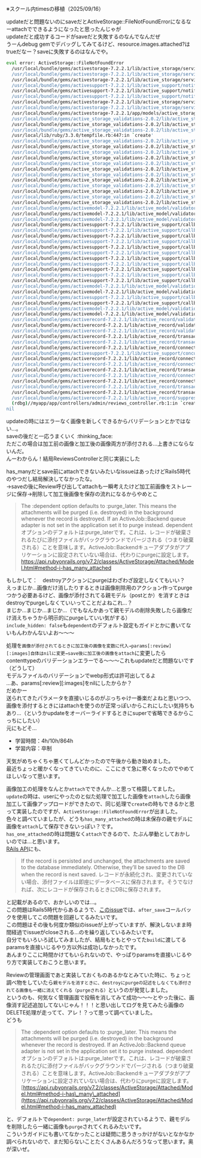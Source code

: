 ※スクール内timesの移植（2025/09/16）

updateだと問題ないのにsaveだとActiveStorage::FileNotFoundErrorになるなーattachでできるようになったと思ったんじゃが  
updateだと成功するコードがsaveだと失敗するのなんでなんだぜ  
うーんdebug gemでデバッグしてみてるけど、resource.images.attached?はtrueだなー？saveに失敗するのはなんでや。
```bash
eval error: ActiveStorage::FileNotFoundError
  /usr/local/bundle/gems/activestorage-7.2.2.1/lib/active_storage/service/disk_service.rb:152:in `rescue in stream'
  /usr/local/bundle/gems/activestorage-7.2.2.1/lib/active_storage/service/disk_service.rb:145:in `stream'
  /usr/local/bundle/gems/activestorage-7.2.2.1/lib/active_storage/service/disk_service.rb:31:in `block in download'
  /usr/local/bundle/gems/activesupport-7.2.2.1/lib/active_support/notifications.rb:210:in `block in instrument'
  /usr/local/bundle/gems/activesupport-7.2.2.1/lib/active_support/notifications/instrumenter.rb:58:in `instrument'
  /usr/local/bundle/gems/activesupport-7.2.2.1/lib/active_support/notifications.rb:210:in `instrument'
  /usr/local/bundle/gems/activestorage-7.2.2.1/lib/active_storage/service.rb:165:in `instrument'
  /usr/local/bundle/gems/activestorage-7.2.2.1/lib/active_storage/service/disk_service.rb:30:in `download'
  /usr/local/bundle/gems/activestorage-7.2.2.1/app/models/active_storage/blob.rb:284:in `download'
  /usr/local/bundle/gems/active_storage_validations-2.0.2/lib/active_storage_validations/analyzer.rb:67:in `media_from_tempfile_path'
  /usr/local/bundle/gems/active_storage_validations-2.0.2/lib/active_storage_validations/analyzer.rb:44:in `media'
  /usr/local/bundle/gems/active_storage_validations-2.0.2/lib/active_storage_validations/analyzer/content_type_analyzer.rb:33:in `block in read_media'
  /usr/local/lib/ruby/3.3.0/tempfile.rb:447:in `create'
  /usr/local/bundle/gems/active_storage_validations-2.0.2/lib/active_storage_validations/analyzer/content_type_analyzer.rb:31:in `read_media'
  /usr/local/bundle/gems/active_storage_validations-2.0.2/lib/active_storage_validations/analyzer/content_type_analyzer.rb:21:in `content_type'
  /usr/local/bundle/gems/active_storage_validations-2.0.2/lib/active_storage_validations/shared/asv_analyzable.rb:34:in `generate_metadata_for'
  /usr/local/bundle/gems/active_storage_validations-2.0.2/lib/active_storage_validations/shared/asv_analyzable.rb:22:in `metadata_for'
  /usr/local/bundle/gems/active_storage_validations-2.0.2/lib/active_storage_validations/content_type_validator.rb:111:in `not_spoofing_content_type?'
  /usr/local/bundle/gems/active_storage_validations-2.0.2/lib/active_storage_validations/content_type_validator.rb:66:in `is_valid?'
  /usr/local/bundle/gems/active_storage_validations-2.0.2/lib/active_storage_validations/content_type_validator.rb:40:in `block in validate_each'
  /usr/local/bundle/gems/active_storage_validations-2.0.2/lib/active_storage_validations/shared/asv_attachable.rb:45:in `block in attachables_and_blobs'
  /usr/local/bundle/gems/active_storage_validations-2.0.2/lib/active_storage_validations/shared/asv_attachable.rb:44:in `each'
  /usr/local/bundle/gems/active_storage_validations-2.0.2/lib/active_storage_validations/shared/asv_attachable.rb:44:in `attachables_and_blobs'
  /usr/local/bundle/gems/active_storage_validations-2.0.2/lib/active_storage_validations/content_type_validator.rb:38:in `each'
  /usr/local/bundle/gems/active_storage_validations-2.0.2/lib/active_storage_validations/content_type_validator.rb:38:in `validate_each'
  /usr/local/bundle/gems/activemodel-7.2.2.1/lib/active_model/validator.rb:155:in `block in validate'
  /usr/local/bundle/gems/activemodel-7.2.2.1/lib/active_model/validator.rb:151:in `each'
  /usr/local/bundle/gems/activemodel-7.2.2.1/lib/active_model/validator.rb:151:in `validate'
  /usr/local/bundle/gems/activesupport-7.2.2.1/lib/active_support/callbacks.rb:385:in `block in make_lambda'
  /usr/local/bundle/gems/activesupport-7.2.2.1/lib/active_support/callbacks.rb:179:in `block in call'
  /usr/local/bundle/gems/activesupport-7.2.2.1/lib/active_support/callbacks.rb:668:in `block (2 levels) in default_terminator'
  /usr/local/bundle/gems/activesupport-7.2.2.1/lib/active_support/callbacks.rb:667:in `catch'
  /usr/local/bundle/gems/activesupport-7.2.2.1/lib/active_support/callbacks.rb:667:in `block in default_terminator'
  /usr/local/bundle/gems/activesupport-7.2.2.1/lib/active_support/callbacks.rb:180:in `call'
  /usr/local/bundle/gems/activesupport-7.2.2.1/lib/active_support/callbacks.rb:559:in `block in invoke_before'
  /usr/local/bundle/gems/activesupport-7.2.2.1/lib/active_support/callbacks.rb:559:in `each'
  /usr/local/bundle/gems/activesupport-7.2.2.1/lib/active_support/callbacks.rb:559:in `invoke_before'
  /usr/local/bundle/gems/activesupport-7.2.2.1/lib/active_support/callbacks.rb:109:in `run_callbacks'
  /usr/local/bundle/gems/activesupport-7.2.2.1/lib/active_support/callbacks.rb:913:in `_run_validate_callbacks'
  /usr/local/bundle/gems/activemodel-7.2.2.1/lib/active_model/validations.rb:441:in `run_validations!'
  /usr/local/bundle/gems/activemodel-7.2.2.1/lib/active_model/validations/callbacks.rb:115:in `block in run_validations!'
  /usr/local/bundle/gems/activesupport-7.2.2.1/lib/active_support/callbacks.rb:110:in `run_callbacks'
  /usr/local/bundle/gems/activesupport-7.2.2.1/lib/active_support/callbacks.rb:913:in `_run_validation_callbacks'
  /usr/local/bundle/gems/activemodel-7.2.2.1/lib/active_model/validations/callbacks.rb:115:in `run_validations!'
  /usr/local/bundle/gems/activemodel-7.2.2.1/lib/active_model/validations.rb:366:in `valid?'
  /usr/local/bundle/gems/activerecord-7.2.2.1/lib/active_record/validations.rb:71:in `valid?'
  /usr/local/bundle/gems/activerecord-7.2.2.1/lib/active_record/validations.rb:91:in `perform_validations'
  /usr/local/bundle/gems/activerecord-7.2.2.1/lib/active_record/validations.rb:48:in `save'
  /usr/local/bundle/gems/activerecord-7.2.2.1/lib/active_record/transactions.rb:362:in `block in save'
  /usr/local/bundle/gems/activerecord-7.2.2.1/lib/active_record/transactions.rb:418:in `block (2 levels) in with_transaction_returning_status'
  /usr/local/bundle/gems/activerecord-7.2.2.1/lib/active_record/connection_adapters/abstract/transaction.rb:616:in `block in within_new_transaction'
  /usr/local/bundle/gems/activesupport-7.2.2.1/lib/active_support/concurrency/null_lock.rb:9:in `synchronize'
  /usr/local/bundle/gems/activerecord-7.2.2.1/lib/active_record/connection_adapters/abstract/transaction.rb:613:in `within_new_transaction'
  /usr/local/bundle/gems/activerecord-7.2.2.1/lib/active_record/connection_adapters/abstract/database_statements.rb:361:in `transaction'
  /usr/local/bundle/gems/activerecord-7.2.2.1/lib/active_record/transactions.rb:414:in `block in with_transaction_returning_status'
  /usr/local/bundle/gems/activerecord-7.2.2.1/lib/active_record/connection_adapters/abstract/connection_pool.rb:421:in `with_connection'
  /usr/local/bundle/gems/activerecord-7.2.2.1/lib/active_record/connection_handling.rb:296:in `with_connection'
  /usr/local/bundle/gems/activerecord-7.2.2.1/lib/active_record/transactions.rb:410:in `with_transaction_returning_status'
  /usr/local/bundle/gems/activerecord-7.2.2.1/lib/active_record/transactions.rb:362:in `save'
  /usr/local/bundle/gems/activerecord-7.2.2.1/lib/active_record/suppressor.rb:52:in `save'
  (rdbg)//myapp/app/controllers/admin/reviews_controller.rb:1:in `create'
nil
```
updateの時にはエラーなく画像を新しくできるからバリデーションとかではない…。  
saveの後だと一応うまくいく :thinking_face:  
ただこの場合は加工前の画像と加工後の画像両方が添付される…上書きにならないんだ。  
んーわからん！結局ReviewsControllerと同じ実装にした

has_manyだとsave前にattachできないみたいなissueはあったけどRails5時代のやつだし結局解決してなかったな。  
→saveの後にReview呼び出してattachも一瞬考えたけど加工前画像をストレージに保存→削除して加工後画像を保存の流れになるからやめとこ
> The :dependent option defaults to :purge_later. This means the attachments will be purged (i.e. destroyed) in the background whenever the record is destroyed. If an ActiveJob::Backend queue adapter is not set in the application set it to purge instead.
dependentオプションのデフォルトは:purge_laterです。これは、レコードが破棄されるたびに添付ファイルがバックグラウンドでパージされる（つまり破棄される）ことを意味します。ActiveJob::Backendキューアダプタがアプリケーションに設定されていない場合は、代わりにpurgeに設定します。
https://api.rubyonrails.org/v7.2/classes/ActiveStorage/Attached/Model.html#method-i-has_many_attached

もしかして：　destroyアクションにpurgeはわざわざ設定しなくてもいい？  
えっまじか…画像だけ消したりするときは画像削除用のアクション作ってpurgeつかう必要あるけど、画像が添付されてる親モデル（postとか）を消すときはdestroyでpurgeしなくていいってことだよねこれ…？  
まじか…まじか…まじか…（でもなんかあって親モデルの削除失敗したら画像だけ消えちゃうから明示的にpurgeしていい気がする）  
`include_hidden: false`も`dependent`のデフォルト設定もガイドとかに書いてないもんわかんないよお～～～

処理を`画像が添付されてるときに加工後の画像を変数に代入→params[:review][:images]自体はnilに変更→save後に加工後の画像をattach`に変更したらcontenttypeのバリデーションエラーでる～～～これもupdateだと問題ないです（どうして）  
モデルファイルのバリデーションでwebp形式は許可出してるよ  
…あ、params[:review][:images]をnilにしたからか？  
だめかー  
送られてきたパラメータを直接いじるのがぶっちゃけ一番楽だよねと思いつつ、画像を添付するときにはattachを使うのが正常っぽいからこれにしたい気持ちもあり…（というかupdateをオーバーライドするときにsuperで省略できるからこっちにしたい）  
元にもどそ…  

- 学習時間：4h/10h/864h
- 学習内容：卒制

天気がめちゃくちゃ悪くてしんどかったので午後から動き始めました。  
最近ちょっと暖かくなってきていたのに、ここにきて急に寒くなったのでやめてほしいなって思います。

画像加工の処理をなんとか`attach`でできんか…と思って格闘してました。  
`update`の時は、userにやったのと似た処理で加工した画像を`attach`したら画像加工して画像アップロードができたので、同じ処理で`create`の時もできるかと思って実装したのですが、`ActiveStorage::FileNotFoundError`が出ました。  
色々と調べていましたが、どうも`has_many_attached`の時は未保存の親モデルに画像を`attach`して保存できないっぽい？です。  
`has_one_attached`の時は問題なく`attach`できるので、たぶん挙動としておかしいのでは…と思います。  
[RAils API](https://api.rubyonrails.org/v8.0/classes/ActiveStorage/Attached/Many.html#method-i-attach)にも、
> If the record is persisted and unchanged, the attachments are saved to the database immediately. Otherwise, they’ll be saved to the DB when the record is next saved.
レコードが永続化され、変更されていない場合、添付ファイルは即座にデータベースに保存されます。そうでなければ、次にレコードが保存されるときにDBに保存されます。

と記載があるので、おかしいのでは…。  
この問題はRails5時代からあるようで、[このissue](https://github.com/rails/rails/issues/31164)では、`after_save`コールバックを使用してこの問題を回避してるみたいです。  
この問題はその後も何度か類似のissueが上がっていますが、解決しないまま時間経過でissueがcloseされる…のを繰り返しているみたいです。  
自分でもいろいろ試してみましたが、結局もともとやってた`build`に渡してるparamsを直接いじるやり方以外は成功しなかったです。  
あんまりここに時間かけてもいられないので、やっぱりparamsを直接いじるやり方で実装しておこうと思います。  

Reviewの管理画面であと実装しておくものあるかなとみていた時に、ちょっと調べ物をしていたら`親モデルを消すときに、destroyにpurgeの記述をしなくても添付されてる画像も一緒に消えてくれる（purgeされる）`というのが発覚しました。  
というのも、何気なく管理画面で投稿を消してみて成功～～～とやった後に、画像消す記述追加してないじゃん！！！と思い出してログを見てみたら画像のDELETE処理が走ってて、アレ！？って思って調べていました。  
どうも
> The :dependent option defaults to :purge\_later. This means the attachments will be purged (i.e. destroyed) in the background whenever the record is destroyed. If an ActiveJob::Backend queue adapter is not set in the application set it to purge instead. dependentオプションのデフォルトは:purge\_laterです。これは、レコードが破棄されるたびに添付ファイルがバックグラウンドでパージされる（つまり破棄される）ことを意味します。ActiveJob::Backendキューアダプタがアプリケーションに設定されていない場合は、代わりにpurgeに設定します。 [https://api.rubyonrails.org/v7.2/classes/ActiveStorage/Attached/Model.html#method-i-has\_many\_attached](https://api.rubyonrails.org/v7.2/classes/ActiveStorage/Attached/Model.html#method-i-has_many_attached)

と、デフォルトで`dependent: purge_later`が設定されているようで、親モデルを削除したら一緒に画像も`purge`されてくれるみたいです。  
こういうガイドにも書いてなかったことは疑問に思うきっかけがないとなかなか調べられないので、まだ知らないことたくさんあるんだろうなって思います。奥が深いぜ。

